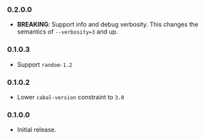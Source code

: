 ### 0.2.0.0

- **BREAKING**: Support info and debug verbosity. This changes the semantics of `--verbosity=3` and up.

### 0.1.0.3

- Support `random-1.2`

### 0.1.0.2

- Lower `cabal-version` constraint to `3.0`

### 0.1.0.0

- Initial release.
